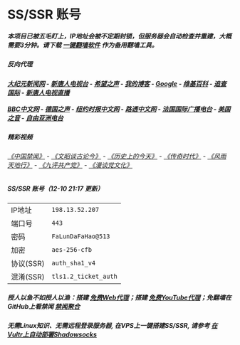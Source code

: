 # SS/SSR 账号 

##### 本项目已被五毛盯上，IP地址会被不定期封锁，但服务器会自动检查并重建，大概需要3分钟。请下载 [一键翻墙软件](https://github.com/gfw-breaker/nogfw/blob/master/README.md?a01) 作为备用翻墙工具。

##### 反向代理
#####  [大纪元新闻网](http://198.13.52.207:10080) - [新唐人电视台](http://198.13.52.207:8000) - [希望之声](http://198.13.52.207:8200) - [我的博客](http://198.13.52.207:10000/) - [Google](http://198.13.52.207:8888/search?q=425事件) - [维基百科](http://198.13.52.207:8100/wiki/喬高-麥塔斯調查報告) - [追查国际](http://198.13.52.207:10010) - [新唐人电视直播](http://198.13.52.207)<br/> <br/> [BBC中文网](http://198.13.52.207:9100/zhongwen/simp) - [德国之声](http://198.13.52.207:9200/zh/在线报导/s-9058?&zhongwen=simp) - [纽约时报中文网](http://198.13.52.207:9400) - [路透中文网](http://198.13.52.207:9500/) - [法国国际广播电台](http://198.13.52.207:9600/) - [美国之音](http://198.13.52.207:9700/)  - [自由亚洲电台](http://198.13.52.207:9800/) 

##### 精彩视频
###### [《中国禁闻》](https://github.com/gfw-breaker/ntdtv-news/blob/master/README.md?a01) - [《文昭谈古论今》](https://github.com/gfw-breaker/wenzhao/blob/master/README.md?a01) - [《历史上的今天》](https://github.com/gfw-breaker/today-in-history/blob/master/README.md?a01) - [《传奇时代》](http://198.13.52.207:10000/videos/legend/) - [《风雨天地行》](http://198.13.52.207:10000/videos/fytdx/) - [《九评共产党》](http://198.13.52.207:10000/videos/jiuping/) - [《漫谈党文化》](http://198.13.52.207:10000/videos/mtdwh/) 

##### SS/SSR 账号（12-10 21:17 更新）
|||
|-|-|
|IP地址|`198.13.52.207`|
|端口号|`443` |
|密码|`FaLunDaFaHao@513`|  
|加密|`aes-256-cfb`|
|协议(SSR) |`auth_sha1_v4`|  
|混淆(SSR) |`tls1.2_ticket_auth`|  

##### 授人以鱼不如授人以渔：搭建 [免费Web代理](https://github.com/no-gfw/heroku-node-proxy#--end--)；搭建 [免费YouTube代理](https://github.com/gfw-breaker/you2php-heroku#--end--)；免翻墙在GitHub上看禁闻 [禁闻聚合](https://github.com/gfw-breaker/banned-news/blob/master/README.md?a01)

##### 无需Linux知识、无需远程登录服务器, 在VPS上一键搭建SS/SSR, 请参考 [在Vultr上自动部署Shadowsocks](https://gfw-breaker.win/vultr%e9%83%a8%e7%bd%b2ss/) 
